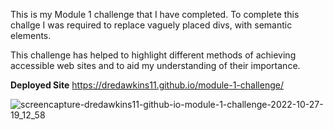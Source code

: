 This is my Module 1 challenge that I have completed. To complete this challge I was required to replace vaguely placed divs, with semantic elements.

This challenge has helped to highlight different methods of achieving accessible web sites and to aid my understanding of their importance.

**Deployed Site**
https://dredawkins11.github.io/module-1-challenge/

![screencapture-dredawkins11-github-io-module-1-challenge-2022-10-27-19_12_58](https://user-images.githubusercontent.com/63630450/198420489-f862187e-ab16-4a80-b245-84bade18a397.png)
